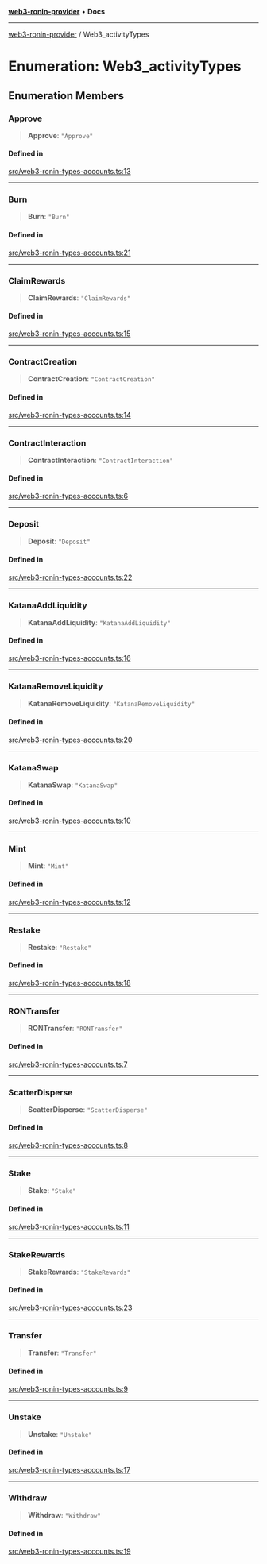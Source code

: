 [**web3-ronin-provider**](../README.md) • **Docs**

***

[web3-ronin-provider](../globals.md) / Web3\_activityTypes

# Enumeration: Web3\_activityTypes

## Enumeration Members

### Approve

> **Approve**: `"Approve"`

#### Defined in

[src/web3-ronin-types-accounts.ts:13](https://github.com/chuacw/web3-ronin-provider/blob/5e9462adf1edb8f1f7982dc5f4e5bd7094a4d6eb/src/web3-ronin-types-accounts.ts#L13)

***

### Burn

> **Burn**: `"Burn"`

#### Defined in

[src/web3-ronin-types-accounts.ts:21](https://github.com/chuacw/web3-ronin-provider/blob/5e9462adf1edb8f1f7982dc5f4e5bd7094a4d6eb/src/web3-ronin-types-accounts.ts#L21)

***

### ClaimRewards

> **ClaimRewards**: `"ClaimRewards"`

#### Defined in

[src/web3-ronin-types-accounts.ts:15](https://github.com/chuacw/web3-ronin-provider/blob/5e9462adf1edb8f1f7982dc5f4e5bd7094a4d6eb/src/web3-ronin-types-accounts.ts#L15)

***

### ContractCreation

> **ContractCreation**: `"ContractCreation"`

#### Defined in

[src/web3-ronin-types-accounts.ts:14](https://github.com/chuacw/web3-ronin-provider/blob/5e9462adf1edb8f1f7982dc5f4e5bd7094a4d6eb/src/web3-ronin-types-accounts.ts#L14)

***

### ContractInteraction

> **ContractInteraction**: `"ContractInteraction"`

#### Defined in

[src/web3-ronin-types-accounts.ts:6](https://github.com/chuacw/web3-ronin-provider/blob/5e9462adf1edb8f1f7982dc5f4e5bd7094a4d6eb/src/web3-ronin-types-accounts.ts#L6)

***

### Deposit

> **Deposit**: `"Deposit"`

#### Defined in

[src/web3-ronin-types-accounts.ts:22](https://github.com/chuacw/web3-ronin-provider/blob/5e9462adf1edb8f1f7982dc5f4e5bd7094a4d6eb/src/web3-ronin-types-accounts.ts#L22)

***

### KatanaAddLiquidity

> **KatanaAddLiquidity**: `"KatanaAddLiquidity"`

#### Defined in

[src/web3-ronin-types-accounts.ts:16](https://github.com/chuacw/web3-ronin-provider/blob/5e9462adf1edb8f1f7982dc5f4e5bd7094a4d6eb/src/web3-ronin-types-accounts.ts#L16)

***

### KatanaRemoveLiquidity

> **KatanaRemoveLiquidity**: `"KatanaRemoveLiquidity"`

#### Defined in

[src/web3-ronin-types-accounts.ts:20](https://github.com/chuacw/web3-ronin-provider/blob/5e9462adf1edb8f1f7982dc5f4e5bd7094a4d6eb/src/web3-ronin-types-accounts.ts#L20)

***

### KatanaSwap

> **KatanaSwap**: `"KatanaSwap"`

#### Defined in

[src/web3-ronin-types-accounts.ts:10](https://github.com/chuacw/web3-ronin-provider/blob/5e9462adf1edb8f1f7982dc5f4e5bd7094a4d6eb/src/web3-ronin-types-accounts.ts#L10)

***

### Mint

> **Mint**: `"Mint"`

#### Defined in

[src/web3-ronin-types-accounts.ts:12](https://github.com/chuacw/web3-ronin-provider/blob/5e9462adf1edb8f1f7982dc5f4e5bd7094a4d6eb/src/web3-ronin-types-accounts.ts#L12)

***

### Restake

> **Restake**: `"Restake"`

#### Defined in

[src/web3-ronin-types-accounts.ts:18](https://github.com/chuacw/web3-ronin-provider/blob/5e9462adf1edb8f1f7982dc5f4e5bd7094a4d6eb/src/web3-ronin-types-accounts.ts#L18)

***

### RONTransfer

> **RONTransfer**: `"RONTransfer"`

#### Defined in

[src/web3-ronin-types-accounts.ts:7](https://github.com/chuacw/web3-ronin-provider/blob/5e9462adf1edb8f1f7982dc5f4e5bd7094a4d6eb/src/web3-ronin-types-accounts.ts#L7)

***

### ScatterDisperse

> **ScatterDisperse**: `"ScatterDisperse"`

#### Defined in

[src/web3-ronin-types-accounts.ts:8](https://github.com/chuacw/web3-ronin-provider/blob/5e9462adf1edb8f1f7982dc5f4e5bd7094a4d6eb/src/web3-ronin-types-accounts.ts#L8)

***

### Stake

> **Stake**: `"Stake"`

#### Defined in

[src/web3-ronin-types-accounts.ts:11](https://github.com/chuacw/web3-ronin-provider/blob/5e9462adf1edb8f1f7982dc5f4e5bd7094a4d6eb/src/web3-ronin-types-accounts.ts#L11)

***

### StakeRewards

> **StakeRewards**: `"StakeRewards"`

#### Defined in

[src/web3-ronin-types-accounts.ts:23](https://github.com/chuacw/web3-ronin-provider/blob/5e9462adf1edb8f1f7982dc5f4e5bd7094a4d6eb/src/web3-ronin-types-accounts.ts#L23)

***

### Transfer

> **Transfer**: `"Transfer"`

#### Defined in

[src/web3-ronin-types-accounts.ts:9](https://github.com/chuacw/web3-ronin-provider/blob/5e9462adf1edb8f1f7982dc5f4e5bd7094a4d6eb/src/web3-ronin-types-accounts.ts#L9)

***

### Unstake

> **Unstake**: `"Unstake"`

#### Defined in

[src/web3-ronin-types-accounts.ts:17](https://github.com/chuacw/web3-ronin-provider/blob/5e9462adf1edb8f1f7982dc5f4e5bd7094a4d6eb/src/web3-ronin-types-accounts.ts#L17)

***

### Withdraw

> **Withdraw**: `"Withdraw"`

#### Defined in

[src/web3-ronin-types-accounts.ts:19](https://github.com/chuacw/web3-ronin-provider/blob/5e9462adf1edb8f1f7982dc5f4e5bd7094a4d6eb/src/web3-ronin-types-accounts.ts#L19)
